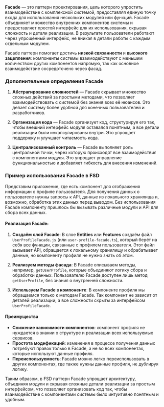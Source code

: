**Facade** — это паттерн проектирования, цель которого упростить взаимодействие с комплексной системой, предоставляя единую точку входа для использования нескольких модулей или функций. Facade объединяет множество внутренних компонентов системы и предоставляет простой интерфейс для их использования, скрывая сложность и детали реализации. В результате пользователи работают через упрощённый интерфейс, не вникая в детали работы с каждым отдельным модулем.

Facade паттерн помогает достичь **низкой связанности** и **высокого зацепления**: компоненты системы взаимодействуют с меньшим количеством других компонентов напрямую, так как основное взаимодействие сосредоточено через фасад.

### Дополнительные определения Facade

1. **Абстрагирование сложностей** — Facade скрывает множество сложных действий за простыми методами, что позволяет взаимодействовать с системой без знания всех её нюансов. Это делает систему более удобной для конечных пользователей и разработчиков.
    
2. **Организация кода** — Facade организует код, структурируя его так, чтобы внешний интерфейс модуля оставался понятным, а все детали реализации были инкапсулированы внутри. Это упрощает поддержку и улучшает читаемость кода.
    
3. **Централизованный контроль** — Facade выполняет роль центральной точки, через которую происходят все взаимодействия с компонентами модуля. Это упрощает управление функциональностью и добавляет гибкость для внесения изменений.
    

### Пример использования Facade в FSD

Представим приложение, где есть компонент для отображения информации о профиле пользователя. Для получения данных о пользователе нужны запросы к API, данные из локального хранилища и, возможно, обработка этих данных перед выводом. Без использования Facade компоненту пришлось бы вызывать различные модули и API для сбора всех данных.

#### Реализация Facade:

1. **Создаём слой Facade**: В слое **Entities** или **Features** создаём файл `UserProfileFacade.js` (или `user-profile-facade.ts`), который берёт на себя все функции, связанные с профилем пользователя. Этот файл вызывает API, обращается к локальному хранилищу и обрабатывает данные, но компоненту профиля не нужно знать об этом.
    
2. **Реализуем методы фасада**: В Facade описываем методы, например, `getUserProfile`, которые объединяют логику сбора и обработки данных. Пользователю Facade доступен лишь метод `getUserProfile`, без знания о внутренней сложности.
    
3. **Используем Facade в компоненте**: В компоненте профиля мы обращаемся только к методам Facade. Так компонент не зависит от деталей реализации, а все сложности скрыты за интерфейсом `UserProfileFacade`.
    

#### Преимущества

- **Снижение зависимости компонентов**: компонент профиля не нуждается в знании о структуре и реализации всех используемых сервисов.
- **Простота модификаций**: изменения в процессе получения данных потребуют правок только в Facade, а не во всех компонентах, которые используют данные профиля.
- **Переиспользуемость**: Facade можно легко переиспользовать в других компонентах, где также нужны данные профиля, не дублируя логику.

Таким образом, в FSD паттерн Facade упрощает архитектуру, объединяя модули и скрывая сложные детали реализации за простым интерфейсом, что позволяет организовать код так, чтобы взаимодействие с компонентами системы было интуитивно понятным и удобным.